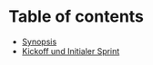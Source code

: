 # Table of contents

* [Synopsis](README.md)
* [Kickoff und Initialer Sprint](kickoff-und-initialer-sprint.md)

